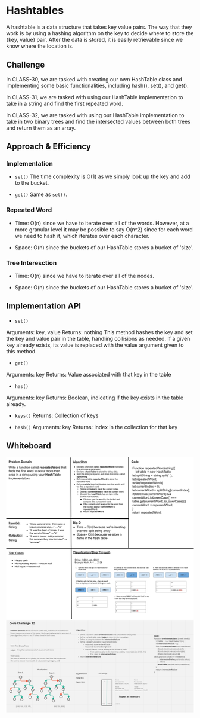 # Hashtables

A hashtable is a data structure that takes key value pairs. The way that they work is by using a hashing algorithm on the key to decide where to store the {key, value} pair. After the data is stored, it is easily retrievable since we know where the location is.

## Challenge

In CLASS-30, we are tasked with creating our own HashTable class and implementing some basic functionalities, including hash(), set(), and get().

In CLASS-31, we are tasked with using our HashTable implementation to take in a string and find the first repeated word.

In CLASS-32, we are tasked with using our HashTable implementation to take in two binary trees and find the intersected values between both trees and return them as an array.

## Approach & Efficiency

### Implementation

- `set()`
  The time complexity is O(1) as we simply look up the key and add to the bucket.

- `get()`
  Same as `set()`.

### Repeated Word

  - Time: O(n) since we have to iterate over all of the words. However, at a more granular level it may be possible to say O(n^2) since for each word we need to hash it, which iterates over each character.

  - Space: O(n) since the buckets of our HashTable stores a bucket of 'size'.

### Tree Interesction

  - Time: O(n) since we have to iterate over all of the nodes.

  - Space: O(n) since the buckets of our HashTable stores a bucket of 'size'.

## Implementation API

- `set()`

Arguments: key, value
Returns: nothing
This method hashes the key and set the key and value pair in the table, handling collisions as needed.
If a given key already exists, its value is replaced with the value argument given to this method.

- `get()`

Arguments: key
Returns: Value associated with that key in the table

- `has()`

Arguments: key
Returns: Boolean, indicating if the key exists in the table already.

- `keys()`
Returns: Collection of keys

- `hash()`
Arguments: key
Returns: Index in the collection for that key

## Whiteboard

![CLASS-31: Repeated Word UML](./assets/CLASS-31_%20Whiteboard%20Challenge.jpeg)
![CLASS-32: Tree Intersection UML](./assets/codeChallenge32.PNG)
